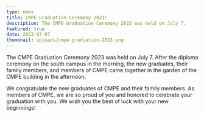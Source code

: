 ```yaml
---
type: news
title: CMPE Graduation Ceremony 2023!
description: The CMPE Graduation Ceremony 2023 was held on July 7.
featured: true
date: 2023-07-07
thumbnail: uploads/cmpe-graduation-2023.png
---
```

The CMPE Graduation Ceremony 2023 was held on July 7. After the diploma ceremony
on the south campus in the morning, the new graduates, their family members, and
members of CMPE came together in the garden of the CMPE building in the
afternoon.

We congratulate the new graduates of CMPE and their family members. As members
of CMPE, we are so proud of you and honored to celebrate your graduation with
you. We wish you the best of luck with your new beginnings!
